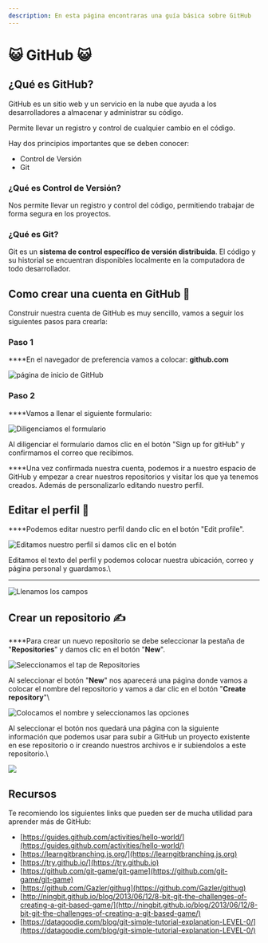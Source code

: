 ```yaml
---
description: En esta página encontraras una guía básica sobre GitHub
---
```


# 😺 GitHub 😺

## ¿Qué es GitHub?

GitHub es un sitio web y un servicio en la nube que ayuda a los desarrolladores a almacenar y administrar su código.

Permite llevar un registro y control de cualquier cambio en el código.&#x20;

Hay dos principios importantes que se deben conocer:&#x20;

* Control de Versión
* Git

### ¿Qué es Control de Versión?

Nos permite llevar un registro y control del código, permitiendo trabajar de forma segura en los proyectos.

### ¿Qué es Git?&#x20;

Git es un **sistema de control específico de versión distribuida**. El código y su historial se encuentran disponibles localmente en la computadora de todo desarrollador.



## **Como crear una cuenta en GitHub 📝**

Construir nuestra cuenta de GitHub es muy sencillo, vamos a seguir los siguientes pasos para crearla:

### **‌Paso 1**

**‌**En el navegador de preferencia vamos a colocar: **github.com**

![página de inicio de GitHub](../.gitbook/assets/screen-shot-2019-08-26-at-9.38.00-pm.png)

### **Paso 2**

**‌**Vamos a llenar el siguiente formulario:

![Diligenciamos el formulario](../.gitbook/assets/screen-shot-2019-08-26-at-9.39.34-pm.png)

Al diligenciar el formulario damos clic en el botón "Sign up for gitHub" y confirmamos el correo que recibimos.

**‌**Una vez confirmada nuestra cuenta, podemos ir a nuestro espacio de GitHub y empezar a crear nuestros repositorios y visitar los que ya tenemos creados. Además de personalizarlo editando nuestro perfil.



## **Editar el perfil 🎈**

**‌**Podemos editar nuestro perfil dando clic en el botón "Edit profile".

![Editamos nuestro perfil si damos clic en el botón](../.gitbook/assets/screen-shot-2019-08-26-at-9.42.25-pm.png)

Editamos el texto del perfil y podemos colocar nuestra ubicación, correo y página personal y guardamos.\
****

![Llenamos los campos](../.gitbook/assets/screen-shot-2019-08-26-at-9.46.35-pm.png)

## **Crear un repositorio ✍️**

**‌**Para crear un nuevo repositorio se debe seleccionar la pestaña de "**Repositories**" y damos clic en el botón "**New**".

![Seleccionamos el tap de Repositories](../.gitbook/assets/screen-shot-2019-08-26-at-9.55.40-pm.png)

Al seleccionar el botón "**New**" nos aparecerá una página donde vamos a colocar el nombre del repositorio y vamos a dar clic en el botón "**Create repository**"\


![Colocamos el nombre y seleccionamos las opciones](../.gitbook/assets/screen-shot-2019-08-26-at-9.57.30-pm.png)

Al seleccionar el botón nos quedará una página con la siguiente información que podemos usar para subir a GitHub un proyecto existente en ese repositorio o ir creando nuestros archivos e ir subiendolos a este repositorio.\


![](../.gitbook/assets/screen-shot-2019-08-26-at-9.58.51-pm.png)

## Recursos

Te recomiendo los siguientes links que pueden ser de mucha utilidad para aprender más de GitHub:

* [https://guides.github.com/activities/hello-world/](https://guides.github.com/activities/hello-world/)
* [https://learngitbranching.js.org/](https://learngitbranching.js.org)
* [https://try.github.io/](https://try.github.io)
* [https://github.com/git-game/git-game](https://github.com/git-game/git-game)
* [https://github.com/Gazler/githug](https://github.com/Gazler/githug)
* [http://ningbit.github.io/blog/2013/06/12/8-bit-git-the-challenges-of-creating-a-git-based-game/](http://ningbit.github.io/blog/2013/06/12/8-bit-git-the-challenges-of-creating-a-git-based-game/)
* [https://datagoodie.com/blog/git-simple-tutorial-explanation-LEVEL-0/](https://datagoodie.com/blog/git-simple-tutorial-explanation-LEVEL-0/)
